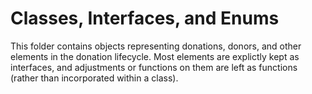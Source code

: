 # Classes, Interfaces, and Enums

This folder contains objects representing donations, donors, and other elements in the donation lifecycle. Most elements are explictly kept as interfaces, and adjustments or functions on them are left as functions (rather than incorporated within a class).